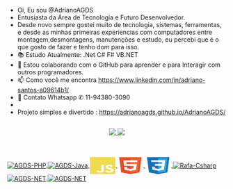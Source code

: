 - Oi, Eu sou @AdrianoAGDS
- Entusiasta da Área de Tecnologia e Futuro Desenvolvedor.
- Desde novo sempre gostei muito de tecnologia, sistemas, ferramentas, e desde as minhas primeiras experiencias com computadores entre montagem,desmontagens, manutenções e estudo, eu percebi que é o que gosto de fazer e tenho dom para isso.
- :books: Estudo Atualmente: .Net C# F# VB.NET
- 💞️ Estou colaborando com o GitHub para aprender e para Interagir  com  outros programadores.
- 📫 Como você me encontra https://www.linkedin.com/in/adriano-santos-a09614b1/
- :iphone: Contato Whatsapp ✆ 11-94380-3090
-  
-  Projeto simples e divertido :  https://adrianoagds.github.io/AdrianoAGDS/
<!---
AdrianoAGDS/AdrianoAGDS is a ✨ special ✨ repository because its `README.md` (this file) appears on your GitHub profile.
You can click the Preview link to take a look at your changes.
!-->

##

<div align="center">
  <a href="https://github.com/AdrianoAGDS">
  <img height="180em" src="https://github-readme-stats.vercel.app/api?username=AdrianoAGDS&show_icons=true&theme=merko&include_all_commits=true&count_private=true"/>
  <img height="180em" src="https://github-readme-stats.vercel.app/api/top-langs/?username=AdrianoAGDS&layout=compact&langs_count=7&theme=merko"/>
</div>

## 

<div style="display: inline_block"><br>
  <img align="center" alt="AGDS-PHP" height="40" width="60" src="https://img.shields.io/badge/PHP-777BB4?style=for-the-badge&logo=php&logoColor=white">
  <img align="center" alt="AGDS-Java" height="40" width="60" src="https://img.shields.io/badge/Java-ED8B00?style=for-the-badge&logo=java&logoColor=white">
  <img align="center" alt="AGDS-JS" height="40" width="60" src="https://raw.githubusercontent.com/devicons/devicon/master/icons/javascript/javascript-plain.svg">
  <img align="center" alt="AGDS-HTML" height="40" width="60" src="https://raw.githubusercontent.com/devicons/devicon/master/icons/html5/html5-original.svg">
  <img align="center" alt="AGDS-CSS" height="40" width="60" src="https://raw.githubusercontent.com/devicons/devicon/master/icons/css3/css3-original.svg"> 
  <img align="center" alt="Rafa-Csharp" height="40" width="60" src="https://img.shields.io/badge/C%23-239120?style=for-the-badge&logo=c-sharp&logoColor=white">
  <img align="center" alt="AGDS-NET" height="40" width="60" src="https://img.shields.io/badge/.NET-5C2D91?style=for-the-badge&logo=.net&logoColor=white">
  <img align="center" alt="AGDS-NET" height="40" width="60" src="https://img.shields.io/badge/Bootstrap-563D7C?style=for-the-badge&logo=bootstrap&logoColor=white">  
</div>


